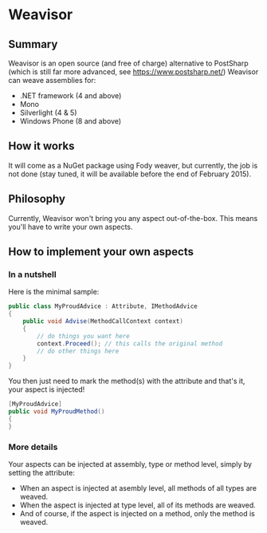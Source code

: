 # Weavisor

## Summary

Weavisor is an open source (and free of charge) alternative to PostSharp (which is still far more advanced, see https://www.postsharp.net/)
Weavisor can weave assemblies for:

* .NET framework (4 and above)
* Mono
* Silverlight (4 & 5)
* Windows Phone (8 and above)

## How it works

It will come as a NuGet package using Fody weaver, but currently, the job is not done (stay tuned, it will be available before the end of February 2015).

## Philosophy

Currently, Weavisor won't bring you any aspect out-of-the-box.
This means you'll have to write your own aspects.

## How to implement your own aspects

### In a nutshell

Here is the minimal sample:
```csharp
public class MyProudAdvice : Attribute, IMethodAdvice
{
    public void Advise(MethodCallContext context)
    {
        // do things you want here
        context.Proceed(); // this calls the original method
        // do other things here
    }
}
```
You then just need to mark the method(s) with the attribute and that's it, your aspect is injected!

```csharp
[MyProudAdvice]
public void MyProudMethod()
{
}
```

### More details

Your aspects can be injected at assembly, type or method level, simply by setting the attribute:

* When an aspect is injected at asembly level, all methods of all types are weaved.
* When the aspect is injected at type level, all of its methods are weaved.
* And of course, if the aspect is injected on a method, only the method is weaved.
